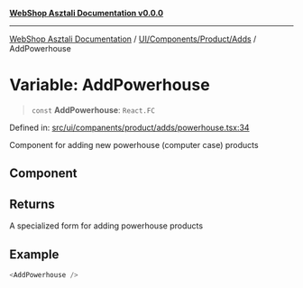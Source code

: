 [**WebShop Asztali Documentation v0.0.0**](../../../../../README.md)

***

[WebShop Asztali Documentation](../../../../../modules.md) / [UI/Components/Product/Adds](../README-4.md) / AddPowerhouse

# Variable: AddPowerhouse

> `const` **AddPowerhouse**: `React.FC`

Defined in: [src/ui/companents/product/adds/powerhouse.tsx:34](https://github.com/yourusername/webshop_asztali/blob/db527a672c3f1c86910ae6dbab32f3919e7d7093/src/ui/companents/product/adds/powerhouse.tsx#L34)

Component for adding new powerhouse (computer case) products

## Component

## Returns

A specialized form for adding powerhouse products

## Example

```ts
<AddPowerhouse />
```
